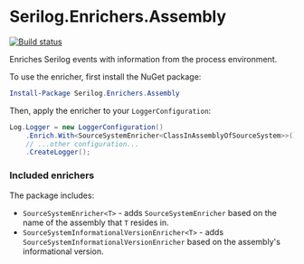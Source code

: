 # Serilog.Enrichers.Assembly
[![Build status](https://ci.appveyor.com/api/projects/status/eylou7edcewcxus7/branch/master?svg=true)](https://ci.appveyor.com/project/iremmats/serilog-enrichers-assembly/branch/master)

Enriches Serilog events with information from the process environment.
 
To use the enricher, first install the NuGet package:

```powershell
Install-Package Serilog.Enrichers.Assembly
```

Then, apply the enricher to your `LoggerConfiguration`:

```csharp
Log.Logger = new LoggerConfiguration()
    .Enrich.With<SourceSystemEnricher<ClassInAssemblyOfSourceSystem>>()
    // ...other configuration...
    .CreateLogger();
```

### Included enrichers

The package includes:

 * `SourceSystemEnricher<T>` - adds `SourceSystemEnricher` based on the name of the assembly that `T` resides in.
 * `SourceSystemInformationalVersionEnricher<T>` - adds `SourceSystemInformationalVersionEnricher` based on the assembly's informational version.
